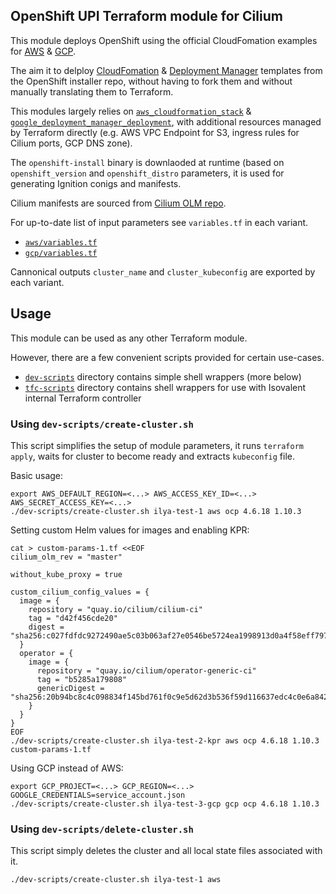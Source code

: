 ## OpenShift UPI Terraform module for Cilium

This module deploys OpenShift using the official CloudFomation examples for [AWS][ocp_docs_aws] & [GCP][ocp_docs_gcp].

The aim it to delploy [CloudFomation][installer_repo_aws] & [Deployment Manager][installer_repo_gcp] templates from the OpenShift installer repo, without having to fork them and without manually translating them to Terraform.

This modules largely relies on [`aws_cloudformation_stack`](https://registry.terraform.io/providers/hashicorp/aws/latest/docs/resources/cloudformation_stack) & [`google_deployment_manager_deployment`](https://registry.terraform.io/providers/hashicorp/google/latest/docs/resources/deployment_manager_deployment),
with additional resources managed by Terraform directly (e.g. AWS VPC Endpoint for S3, ingress rules for Cilium ports, GCP DNS zone).

The `openshift-install` binary is downlaoded at runtime (based on `openshift_version` and `openshift_distro` parameters, it is used for generating Ignition conigs and manifests.

Cilium manifests are sourced from [Cilium OLM repo](https://github.com/cilium/cilium-olm/).

For up-to-date list of input parameters see `variables.tf` in each variant.

- [`aws/variables.tf`](aws/variables.tf)
- [`gcp/variables.tf`](gcp/variables.tf)

Cannonical outputs `cluster_name` and `cluster_kubeconfig` are exported by each variant.

[installer_repo_aws]: https://github.com/openshift/installer/tree/7e02fe75a583242e4cbb8c60472b105acf7a8266/upi/aws/cloudformation
[ocp_docs_aws]: https://docs.openshift.com/container-platform/4.7/installing/installing_aws/installing-aws-user-infra.html

[installer_repo_gcp]: https://github.com/openshift/installer/tree/dd560e2b2bea5f8192cc87ab1fe4acc899701261/upi/gcp
[ocp_docs_gcp]: https://docs.openshift.com/container-platform/4.6/installing/installing_gcp/installing-gcp-user-infra.html

## Usage

This module can be used as any other Terraform module.

However, there are a few convenient scripts provided for certain use-cases.

- [`dev-scripts`](dev-scripts/) directory contains simple shell wrappers (more below)
- [`tfc-scripts`](tfc-scripts/) directory contains shell wrappers for use with Isovalent internal Terraform controller

### Using `dev-scripts/create-cluster.sh`

This script simplifies the setup of module parameters, it runs `terraform apply`, waits for cluster to become ready and extracts `kubeconfig` file.

Basic usage:

```
export AWS_DEFAULT_REGION=<...> AWS_ACCESS_KEY_ID=<...> AWS_SECRET_ACCESS_KEY=<...>
./dev-scripts/create-cluster.sh ilya-test-1 aws ocp 4.6.18 1.10.3
```

Setting custom Helm values for images and enabling KPR:

```
cat > custom-params-1.tf <<EOF
cilium_olm_rev = "master"

without_kube_proxy = true

custom_cilium_config_values = {
  image = {
    repository = "quay.io/cilium/cilium-ci"
    tag = "d42f456cde20"
    digest = "sha256:c027fdfdc9272490ae5c03b063af27e0546be5724ea1998913d0a4f58eff7970"
  }
  operator = {
    image = {
      repository = "quay.io/cilium/operator-generic-ci"
      tag = "b5285a179808"
      genericDigest = "sha256:20b94bc8c4c098834f145bd761f0c9e5d62d3b536f59d116637edc4c0e6a8427"
    }
  }
}
EOF
./dev-scripts/create-cluster.sh ilya-test-2-kpr aws ocp 4.6.18 1.10.3 custom-params-1.tf
```

Using GCP instead of AWS:
```
export GCP_PROJECT=<...> GCP_REGION=<...> GOOGLE_CREDENTIALS=service_account.json
./dev-scripts/create-cluster.sh ilya-test-3-gcp gcp ocp 4.6.18 1.10.3
```

### Using `dev-scripts/delete-cluster.sh`

This script simply deletes the cluster and all local state files associated with it.

```
./dev-scripts/create-cluster.sh ilya-test-1 aws
```
